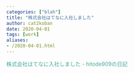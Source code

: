 ```yaml
---
categories: ["blah"]
title: "株式会社はてなに入社しました"
author: cat2koban
date: 2020-04-01
tags: [work]
aliases:
- /2020-04-01.html
---
```


<p><a href="http://hitode909.hatenablog.com/entry/2013/04/01/103640" style="background: transparent; color: #47a89c; text-decoration: none; overflow-wrap: break-word;">株式会社はてなに入社しました - hitode909の日記</a></p>

